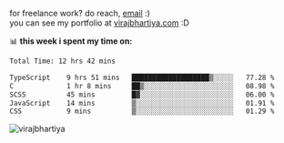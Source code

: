for freelance work? do reach, [email](mailto:vlbhartiya@gmail.com) :)<br/>
you can see my portfolio at [virajbhartiya.com](https://virajbhartiya.com) :D

📊 **this week i spent my time on:**

<!--START_SECTION:waka-->

```txt
Total Time: 12 hrs 42 mins

TypeScript    9 hrs 51 mins   ███████████████████▒░░░░░   77.28 %
C             1 hr 8 mins     ██▒░░░░░░░░░░░░░░░░░░░░░░   08.98 %
SCSS          45 mins         █▓░░░░░░░░░░░░░░░░░░░░░░░   06.00 %
JavaScript    14 mins         ▒░░░░░░░░░░░░░░░░░░░░░░░░   01.91 %
CSS           9 mins          ▒░░░░░░░░░░░░░░░░░░░░░░░░   01.29 %
```

<!--END_SECTION:waka-->

<p align="left"> <img src="https://komarev.com/ghpvc/?username=virajbhartiya&color=blue" alt="virajbhartiya" /> </p>
